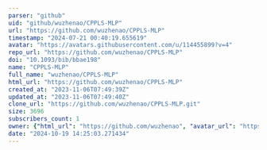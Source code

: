 ```yaml
---
parser: "github"
uid: "github/wuzhenao/CPPLS-MLP"
url: "https://github.com/wuzhenao/CPPLS-MLP"
timestamp: "2024-07-21 00:40:19.655619"
avatar: "https://avatars.githubusercontent.com/u/114455899?v=4"
repo_url: "https://github.com/wuzhenao/CPPLS-MLP"
doi: "10.1093/bib/bbae198"
name: "CPPLS-MLP"
full_name: "wuzhenao/CPPLS-MLP"
html_url: "https://github.com/wuzhenao/CPPLS-MLP"
created_at: "2023-11-06T07:49:39Z"
updated_at: "2023-11-06T07:49:40Z"
clone_url: "https://github.com/wuzhenao/CPPLS-MLP.git"
size: 3696
subscribers_count: 1
owner: {"html_url": "https://github.com/wuzhenao", "avatar_url": "https://avatars.githubusercontent.com/u/114455899?v=4", "login": "wuzhenao", "type": "User"}
date: "2024-10-19 14:25:03.271434"
---
```

